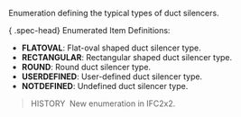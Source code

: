 ﻿Enumeration defining the typical types of duct silencers.

{ .spec-head}
Enumerated Item Definitions:

* **FLATOVAL**: Flat-oval shaped duct silencer type.
* **RECTANGULAR**: Rectangular shaped duct silencer type.
* **ROUND**: Round duct silencer type.
* **USERDEFINED**: User-defined duct silencer type.
* **NOTDEFINED**: Undefined duct silencer type.

> HISTORY&nbsp; New enumeration in IFC2x2.